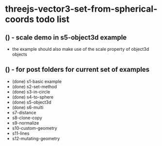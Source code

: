 # threejs-vector3-set-from-spherical-coords todo list

## () - scale demo in s5-object3d example
* the example should also make use of the scale property of object3d objects

## () - for post folders for current set of examples
* (done) s1-basic example
* (done) s2-set-method
* (done) s3-in-circle
* (done) s4-to-sphere
* (done) s5-object3d
* (done) s6-multi
* s7-distance
* s8-clone-copy
* s9-normalize
* s10-custom-geometry
* s11-lines
* s12-mutating-geometry
